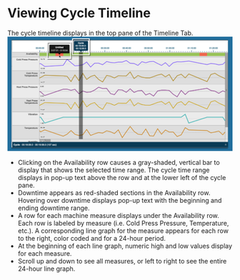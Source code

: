 # Viewing Cycle Timeline

 The cycle timeline displays in the top pane of the Timeline Tab. 
 ![](timelineCycle.png)
 
 * Clicking on the Availability row causes a gray-shaded, vertical bar to display that shows the selected time range. The cycle time range displays in pop-up text above the row and at the lower left of the cycle pane.
* Downtime appears as red-shaded sections in the Availability row. Hovering over downtime displays pop-up text with the beginning and ending downtime range.
* A row for each machine measure displays under the Availability row. Each row is labeled by measure (i.e. Cold Press Pressure, Temperature, etc.). A corresponding line graph for the measure appears for each row to the right, color coded and for a 24-hour period.
* At the beginning of each line graph, numeric high and low values display for each measure.
* Scroll up and down to see all measures, or left to right to see the entire 24-hour line graph.
 
 